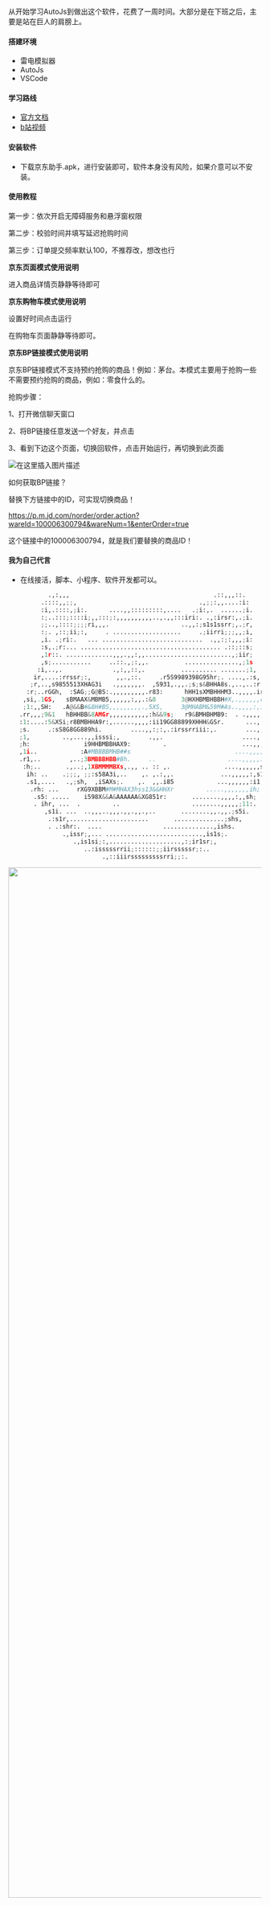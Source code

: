 ### 

从开始学习AutoJs到做出这个软件，花费了一周时间。大部分是在下班之后，主要是站在巨人的肩膀上。

#### 搭建环境

* 雷电模拟器
* AutoJs
* VSCode

#### 学习路线

* [官方文档](https://hyb1996.github.io/AutoJs-Docs/#/)
* [b站视频](https://www.bilibili.com/video/BV1pQ4y1R7Us?p=68)

#### 安装软件

* 下载京东助手.apk，进行安装即可，软件本身没有风险，如果介意可以不安装。

#### 使用教程

第一步：依次开启无障碍服务和悬浮窗权限

第二步：校验时间并填写延迟抢购时间 

第三步：订单提交频率默认100，不推荐改，想改也行

**京东页面模式使用说明**

进入商品详情页静静等待即可

**京东购物车模式使用说明**

设置好时间点击运行

在购物车页面静静等待即可。

**京东BP链接模式使用说明**

京东BP链接模式不支持预约抢购的商品！例如：茅台。本模式主要用于抢购一些不需要预约抢购的商品，例如：零食什么的。

抢购步骤：

1、打开微信聊天窗口

2、将BP链接任意发送一个好友，并点击

3、看到下边这个页面，切换回软件，点击开始运行，再切换到此页面

![在这里插入图片描述](https://img-blog.csdnimg.cn/fc75b07d9ed34304b668a060bde9c076.png#pic_center)



如何获取BP链接？

替换下方链接中的ID，可实现切换商品！

https://p.m.jd.com/norder/order.action?wareId=100006300794&wareNum=1&enterOrder=true

这个链接中的100006300794，就是我们要替换的商品ID！

#### 我为自己代言
* 在线接活，脚本、小程序、软件开发都可以。



```python                                                                        
           .,:,,,                                        .::,,,::.          
         .::::,,;;,                                  .,;;:,,....:i:         
         :i,.::::,;i:.      ....,,:::::::::,....   .;i:,.  ......;i.        
         :;..:::;::::i;,,:::;:,,,,,,,,,,..,.,,:::iri:. .,:irsr:,.;i.        
         ;;..,::::;;;;ri,,,.                    ..,,:;s1s1ssrr;,.;r,        
         :;. ,::;ii;:,     . ...................     .;iirri;;;,,;i,        
         ,i. .;ri:.   ... ............................  .,,:;:,,,;i:        
         :s,.;r:... ....................................... .::;::s;        
         ,1r::. .............,,,.,,:,,........................,;iir;        
         ,s;...........     ..::.,;:,,.          ...............,;1s        
        :i,..,.              .,:,,::,.          .......... .......;1,       
       ir,....:rrssr;:,       ,,.,::.     .r5S9989398G95hr;. ....,.:s,      
      ;r,..,s9855513XHAG3i   .,,,,,,,.  ,S931,.,,.;s;s&BHHA8s.,..,..:r:     
     :r;..rGGh,  :SAG;;G@BS:.,,,,,,,,,.r83:      hHH1sXMBHHHM3..,,,,.ir.    
    ,si,.1GS,   sBMAAX&MBMB5,,,,,,:,,.:&8       3@HXHBMBHBBH#X,.,,,,,,rr    
    ;1:,,SH:   .A@&&B#&8H#BS,,,,,,,,,.,5XS,     3@MHABM&59M#As..,,,,:,is,   
   .rr,,,;9&1   hBHHBB&8AMGr,,,,,,,,,,,:h&&9s;   r9&BMHBHMB9:  . .,,,,;ri.  
   :1:....:5&XSi;r8BMBHHA9r:,......,,,,:ii19GG88899XHHH&GSr.      ...,:rs.  
   ;s.     .:sS8G8GG889hi.        ....,,:;:,.:irssrriii:,.        ...,,i1,  
   ;1,         ..,....,,isssi;,        .,,.                      ....,.i1,  
   ;h:               i9HHBMBBHAX9:         .                     ...,,,rs,  
   ,1i..            :A#MBBBBMHB##s                             ....,,,;si.  
   .r1,..        ,..;3BMBBBHBB#Bh.     ..                    ....,,,,,i1;   
    :h;..       .,..;,1XBMMMMBXs,.,, .. :: ,.               ....,,,,,,ss.   
     ih: ..    .;;;, ;;:s58A3i,..    ,. ,.:,,.             ...,,,,,:,s1,    
     .s1,....   .,;sh,  ,iSAXs;.    ,.  ,,.i85            ...,,,,,,:i1;     
      .rh: ...     rXG9XBBM#M#MHAX3hss13&&HHXr         .....,,,,,,,ih;      
       .s5: .....    i598X&&A&AAAAAA&XG851r:       ........,,,,:,,sh;       
       . ihr, ...  .         ..                    ........,,,,,;11:.       
          ,s1i. ...  ..,,,..,,,.,,.,,.,..       ........,,.,,.;s5i.         
           .:s1r,......................       ..............;shs,           
           . .:shr:.  ....                 ..............,ishs.             
               .,issr;,... ...........................,is1s;.               
                  .,is1si;:,....................,:;ir1sr;,                  
                     ..:isssssrrii;::::::;;iirsssssr;:..                    
                          .,::iiirsssssssssrri;;:.                      			
```

<p align="center">
<img width="2051" src="https://img-blog.csdnimg.cn/812c933c07a14befa2e9a96096ac55b2.png">
</p>

